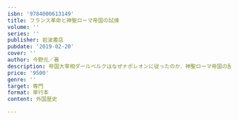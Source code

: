 ```yaml
---
isbn: '9784000613149'
title: フランス革命と神聖ローマ帝国の試煉
volume: ''
series: ''
publisher: 岩波書店
pubdate: '2019-02-20'
cover: ''
author: 今野元／著
description: 帝国大宰相ダールベルクはなぜナポレオンに従ったのか．神聖ローマ帝国の歴史に新たな光を照射する．
price: '9500'
genre: ''
target: 専門
format: 単行本
content: 外国歴史

---
```

